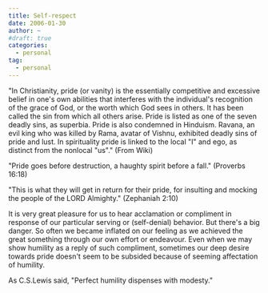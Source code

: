 ```yaml
---
title: Self-respect
date: 2006-01-30
author: ~
#draft: true
categories:
  - personal
tag:
  - personal
---
```




"In Christianity, pride (or vanity) is the essentially competitive and excessive belief in one's own abilities that interferes with the individual's recognition of the grace of God, or the worth which God sees in others. It has been called the sin from which all others arise. Pride is listed as one of the seven deadly sins, as superbia. Pride is also condemned in Hinduism. Ravana, an evil king who was killed by Rama, avatar of Vishnu, exhibited deadly sins of pride and lust. In spirituality pride is linked to the local "I" and ego, as distinct from the nonlocal "us"."
(From Wiki)

"Pride goes before destruction, a haughty spirit before a fall." (Proverbs 16:18)

"This is what they will get in return for their pride, for insulting and mocking the people of the LORD Almighty." (Zephaniah 2:10)

It is very great pleasure for us to hear acclamation or compliment in response of our particular serving or (self-denial) behavior. But there's a big danger. So often we became inflated on our feeling as we achieved the great something through our own effort or endeavour. Even when we may show humility as a reply of such compliment, sometimes our deep desire towards pride doesn't seem to be subsided because of seeming affectation of humility.

As C.S.Lewis said, "Perfect humility dispenses with modesty."


 






